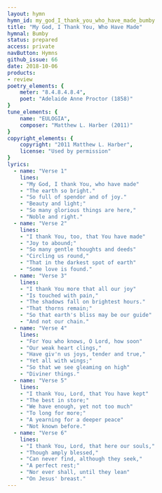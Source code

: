 ```yaml
---
layout: hymn
hymn_id: my_god_I_thank_you_who_have_made_bumby
title: "My God, I Thank You, Who Have Made"
hymnal: Bumby
status: prepared
access: private
navButton: Hymns
github_issue: 66
date: 2018-10-06
products:
- review
poetry_elements: {
    meter: "8.4.8.4.8.4",
    poet: "Adelaide Anne Proctor (1858)"
}
tune_elements: {
    name: "EULOGIA",
    composer: "Matthew L. Harber (2011)"
}
copyright_elements: {
    copyright: "2011 Matthew L. Harber",
    license: "Used by permission"
}
lyrics:
  - name: "Verse 1"
    lines:
    - "My God, I thank You, who have made"
    - "The earth so bright."
    - "So full of spendor and of joy."
    - "Beauty and light;"
    - "So many glorious things are here,"
    - "Noble and right."
  - name: "Verse 2"
    lines:
    - "I thank You, too, that You have made"
    - "Joy to abound;"
    - "So many gentle thoughts and deeds"
    - "Circling us round,"
    - "That in the darkest spot of earth"
    - "Some love is found."
  - name: "Verse 3"
    lines:
    - "I thank You more that all our joy"
    - "Is touched with pain,"
    - "The shadows fall on brightest hours."
    - "That thorns remain;"
    - "So that earth's bliss may be our guide"
    - "And not our chain."
  - name: "Verse 4"
    lines:
    - "For You who knows, O Lord, how soon"
    - "Our weak heart clings,"
    - "Have giv'n us joys, tender and true,"
    - "Yet all with wings;"
    - "So that we see gleaming on high"
    - "Diviner things."
  - name: "Verse 5"
    lines:
    - "I thank You, Lord, that You have kept"
    - "The best in store;"
    - "We have enough, yet not too much"
    - "To long for more;"
    - "A yearning for a deeper peace"
    - "Not known before."
  - name: "Verse 6"
    lines:
    - "I thank You, Lord, that here our souls,"
    - "Though amply blessed,"
    - "Can never find, although they seek,"
    - "A perfect rest;"
    - "Nor ever shall, until they lean"
    - "On Jesus' breast."
---
```

